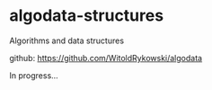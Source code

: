 # algodata-structures
 Algorithms and data structures

github: https://github.com/WitoldRykowski/algodata

In progress...
